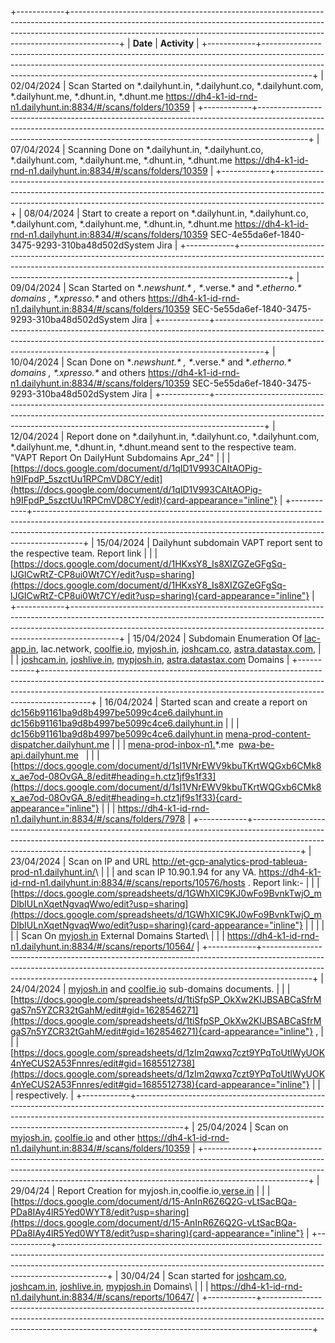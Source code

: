 +------------+------------------------------------------------------------------------------------------------------------------------------------------------------------------------------------------------------------------------------------------------------+
| **Date**   | **Activity**                                                                                                                                                                                                                                         |
+------------+------------------------------------------------------------------------------------------------------------------------------------------------------------------------------------------------------------------------------------------------------+
| 02/04/2024 | Scan Started on \*.dailyhunt.in, \*.dailyhunt.co, \*.dailyhunt.com, \*.dailyhunt.me, \*.dhunt.in, \*.dhunt.me <https://dh4-k1-id-rnd-n1.dailyhunt.in:8834/#/scans/folders/10359>                                                                     |
+------------+------------------------------------------------------------------------------------------------------------------------------------------------------------------------------------------------------------------------------------------------------+
| 07/04/2024 | Scanning Done on \*.dailyhunt.in, \*.dailyhunt.co, \*.dailyhunt.com, \*.dailyhunt.me, \*.dhunt.in, \*.dhunt.me <https://dh4-k1-id-rnd-n1.dailyhunt.in:8834/#/scans/folders/10359>                                                                    |
+------------+------------------------------------------------------------------------------------------------------------------------------------------------------------------------------------------------------------------------------------------------------+
| 08/04/2024 | Start to create a report on \*.dailyhunt.in, \*.dailyhunt.co, \*.dailyhunt.com, \*.dailyhunt.me, \*.dhunt.in, \*.dhunt.me <https://dh4-k1-id-rnd-n1.dailyhunt.in:8834/#/scans/folders/10359> SEC-4e55da6ef-1840-3475-9293-310ba48d502dSystem Jira    |
+------------+------------------------------------------------------------------------------------------------------------------------------------------------------------------------------------------------------------------------------------------------------+
| 09/04/2024 | Scan Started on \**.newshunt.\* , \**.verse.\* and \**.etherno.\* domains , \*.xpresso.\** and others <https://dh4-k1-id-rnd-n1.dailyhunt.in:8834/#/scans/folders/10359> SEC-5e55da6ef-1840-3475-9293-310ba48d502dSystem Jira                        |
+------------+------------------------------------------------------------------------------------------------------------------------------------------------------------------------------------------------------------------------------------------------------+
| 10/04/2024 | Scan Done on \**.newshunt.\* , \**.verse.\* and \**.etherno.\* domains , \*.xpresso.\** and others <https://dh4-k1-id-rnd-n1.dailyhunt.in:8834/#/scans/folders/10359> SEC-5e55da6ef-1840-3475-9293-310ba48d502dSystem Jira                           |
+------------+------------------------------------------------------------------------------------------------------------------------------------------------------------------------------------------------------------------------------------------------------+
| 12/04/2024 | Report done on \*.dailyhunt.in, \*.dailyhunt.co, \*.dailyhunt.com, \*.dailyhunt.me, \*.dhunt.in, \*.dhunt.meand sent to the respective team. "VAPT Report On DailyHunt Subdomains Apr_24"                                                            |
|            | [https://docs.google.com/document/d/1qID1V993CAItAOPig-h9IFpdP_5szctUu1RPCmVD8CY/edit](https://docs.google.com/document/d/1qID1V993CAItAOPig-h9IFpdP_5szctUu1RPCmVD8CY/edit){card-appearance="inline"}                                               |
+------------+------------------------------------------------------------------------------------------------------------------------------------------------------------------------------------------------------------------------------------------------------+
| 15/04/2024 | Dailyhunt subdomain VAPT report sent to the respective team. Report link                                                                                                                                                                             |
|            | [https://docs.google.com/document/d/1HKxsY8_Is8XIZGZeGFgSq-lJGICwRtZ-CP8ui0Wt7CY/edit?usp=sharing](https://docs.google.com/document/d/1HKxsY8_Is8XIZGZeGFgSq-lJGICwRtZ-CP8ui0Wt7CY/edit?usp=sharing){card-appearance="inline"}                       |
+------------+------------------------------------------------------------------------------------------------------------------------------------------------------------------------------------------------------------------------------------------------------+
| 15/04/2024 | Subdomain Enumeration Of [lac-app.in](http://lac-app.in), lac.network, [coolfie.io](http://coolfie.io), [myjosh.in](http://myjosh.in), [joshcam.co](http://joshcam.co), [astra.datastax.com](http://astra.datastax.com),                             |
|            | [joshcam.in](http://joshcam.in), [joshlive.in](http://joshlive.in), [mypjosh.in](http://mypjosh.in), [astra.datastax.com](http://astra.datastax.com) Domains                                                                                         |
+------------+------------------------------------------------------------------------------------------------------------------------------------------------------------------------------------------------------------------------------------------------------+
| 16/04/2024 | Started scan and create a report on [dc156b91161ba9d8b4997be5099c4ce6.dailyhunt.in](http://dc156b91161ba9d8b4997be5099c4ce6.dailyhunt.in) [dc156b91161ba9d8b4997be5099c4ce6.dailyhunt.in](http://dc156b91161ba9d8b4997be5099c4ce6.dailyhunt.in)      |
|            | [dc156b91161ba9d8b4997be5099c4ce6.dailyhunt.in](http://dc156b91161ba9d8b4997be5099c4ce6.dailyhunt.in) [mena-prod-content-dispatcher.dailyhunt.me](http://mena-prod-content-dispatcher.dailyhunt.me)                                                  |
|            | [mena-prod-inbox-n1.](http://mena-prod-inbox-n1.dailyhunt.me)\*.me  [pwa-be-api.dailyhunt.me](http://pwa-be-api.dailyhunt.me)                                                                                                                        |
|            | [https://docs.google.com/document/d/1sI1VNrEWV9kbuTKrtWQGxb6CMk8x_ae7od-08OvGA_8/edit#heading=h.ctz1jf9s1f33](https://docs.google.com/document/d/1sI1VNrEWV9kbuTKrtWQGxb6CMk8x_ae7od-08OvGA_8/edit#heading=h.ctz1jf9s1f33){card-appearance="inline"} |
|            | <https://dh4-k1-id-rnd-n1.dailyhunt.in:8834/#/scans/folders/7978>                                                                                                                                                                                    |
+------------+------------------------------------------------------------------------------------------------------------------------------------------------------------------------------------------------------------------------------------------------------+
| 23/04/2024 | Scan on IP and URL <http://et-gcp-analytics-prod-tableua-prod-n1.dailyhunt.in/>\                                                                                                                                                                     |
|            | and scan IP 10.90.1.94 for any VA. <https://dh4-k1-id-rnd-n1.dailyhunt.in:8834/#/scans/reports/10576/hosts> . Report link:-                                                                                                                          |
|            | [https://docs.google.com/spreadsheets/d/1GWhXIC9KJ0wFo9BvnkTwjO_mDlbIULnXqetNgvaqWwo/edit?usp=sharing](https://docs.google.com/spreadsheets/d/1GWhXIC9KJ0wFo9BvnkTwjO_mDlbIULnXqetNgvaqWwo/edit?usp=sharing){card-appearance="inline"}               |
|            |                                                                                                                                                                                                                                                      |
|            | Scan On [myjosh.in](http://myjosh.in) External Domains Started\                                                                                                                                                                                      |
|            | <https://dh4-k1-id-rnd-n1.dailyhunt.in:8834/#/scans/reports/10564/>                                                                                                                                                                                  |
+------------+------------------------------------------------------------------------------------------------------------------------------------------------------------------------------------------------------------------------------------------------------+
| 24/04/2024 | [myjosh.in](http://myjosh.in) and [coolfie.io](http://coolfie.io) sub-domains documents.                                                                                                                                                             |
|            | [https://docs.google.com/spreadsheets/d/1tiSfpSP_OkXw2KIJBSABCaSfrMgaS7n5YZCR32tGahM/edit#gid=1628546271](https://docs.google.com/spreadsheets/d/1tiSfpSP_OkXw2KIJBSABCaSfrMgaS7n5YZCR32tGahM/edit#gid=1628546271){card-appearance="inline"} ,       |
|            | [https://docs.google.com/spreadsheets/d/1zIm2qwxq7czt9YPqToUtlWyUOK4nYeCUS2A53Fnnres/edit#gid=1685512738](https://docs.google.com/spreadsheets/d/1zIm2qwxq7czt9YPqToUtlWyUOK4nYeCUS2A53Fnnres/edit#gid=1685512738){card-appearance="inline"}         |
|            | respectively.                                                                                                                                                                                                                                        |
+------------+------------------------------------------------------------------------------------------------------------------------------------------------------------------------------------------------------------------------------------------------------+
| 25/04/2024 | Scan on [myjosh.in](http://myjosh.in), [coolfie.io](http://coolfie.io) and other <https://dh4-k1-id-rnd-n1.dailyhunt.in:8834/#/scans/folders/10359>                                                                                                  |
+------------+------------------------------------------------------------------------------------------------------------------------------------------------------------------------------------------------------------------------------------------------------+
| 29/04/24   | Report Creation for myjosh.in,coolfie.io,[verse.in](http://verse.in)                                                                                                                                                                                 |
|            | [https://docs.google.com/document/d/15-AnInR6Z6Q2G-vLtSacBQa-PDa8IAy4lR5Yed0WYT8/edit?usp=sharing](https://docs.google.com/document/d/15-AnInR6Z6Q2G-vLtSacBQa-PDa8IAy4lR5Yed0WYT8/edit?usp=sharing){card-appearance="inline"}                       |
+------------+------------------------------------------------------------------------------------------------------------------------------------------------------------------------------------------------------------------------------------------------------+
| 30/04/24   | Scan started for [joshcam.co](http://joshcam.co), [joshcam.in](http://joshcam.in), [joshlive.in](http://joshlive.in), [mypjosh.in](http://mypjosh.in) Domains\                                                                                       |
|            | <https://dh4-k1-id-rnd-n1.dailyhunt.in:8834/#/scans/reports/10647/>                                                                                                                                                                                  |
+------------+------------------------------------------------------------------------------------------------------------------------------------------------------------------------------------------------------------------------------------------------------+
